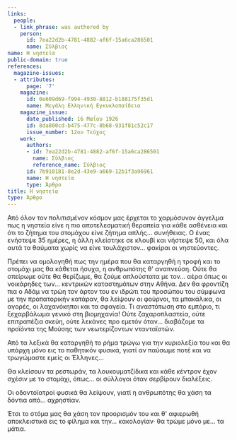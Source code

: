 ```yaml
---
links:
  people:
  - link_phrase: was authored by
    person:
      id: 7ea22d2b-4781-4882-af6f-15a6ca286501
      name: Σύλβιος
name: Η νηστεία
public-domain: true
references:
  magazine-issues:
  - attributes:
      page: '7'
    magazine:
      id: 0e609d69-f994-4930-8812-b188175f35d1
      name: Μεγάλη Ελληνική Εγκυκλοπαίδεια
    magazine_issue:
      date_published: 16 Μαΐου 1926
      id: 8da800cd-b475-477c-8b68-931f81c52c17
      issue_number: 12ον Τεύχος
    work:
      authors:
      - id: 7ea22d2b-4781-4882-af6f-15a6ca286501
        name: Σύλβιος
        reference_name: Σύλβιος
      id: 7b910181-8e2d-43e9-a669-12b1f3a96961
      name: Η νηστεία
      type: Άρθρο
title: Η νηστεία
type: Άρθρο
---
```


<main class="content" itemprop="text">
<p>Από όλον τον πολιτισμένον κόσμον μας έρχεται το χαρμόσυνον άγγελμα πως η νηστεία είνε η πιο αποτελεσματική θεραπεία για
κάθε ασθένεια και ότι το ζήτημα του στομάχου είνε ζήτημα απλής... συνήθειας. Ο ένας ενήστεψε 35 ημέρες, η άλλη κλείστηκε
σε κλουβί και νήστεψε 50, και όλα αυτά τα θαύματα χωρίς να είνε τουλάχιστον... φακίραι οι νηστεύοντες.</p>

<p>Πρέπει να ομολογηθή πως την ημέρα που θα καταργηθή η τροφή και το στομάχι μας θα κάθεται ήσυχα, η ανθρωπότης θ' 
αναπνεύση. Ούτε θα σπείρωμε ούτε θα θερίζωμε, θα ζούμε απλούστατα με τον... αέρα όπως οι νοικάρηδες των... κεντρικών
καταστημάτων στην Αθήνα. Δεν θα φροντίζη πια ο Αδάμ να τρώη τον άρτον του εν ιδρώτι του προσώπου του σύμφωνα με την
προπατορικήν κατάραν, θα λείψουν οι φούρνοι, τα μπακάλικα, οι αγορές, οι λαχανόκηποι και τα σφαγεία. Τι αναστάτωση στο
εμπόριο, τι ξεχαρβάλωμα γενικό στη βιομηχανία! Ούτε ζαχαροπλαστεία, ούτε επιτραπέζια σκεύη, ούτε λεκάνες προ εμετόν
όταν... διαβάζομε τα προϊόντα της Μούσης των νεωτερίζοντων ντανταϊστών.</p>

<p>Από τα λεξικά θα καταργηθή το ρήμα τρώγω για την κυριολεξία του και θα υπάρχη μόνο εις το παθητικόν φυσικά, γιατί αν
παύσωμε ποτέ και να τρωγώμαστε εμείς οι Έλληνες...</p>

<p>Θα κλείσουν τα ρεστωράν, τα λουκουματζίδικα και κάθε κέντρον έχον σχέσιν με το στομάχι, όπως... οι σύλλογοι όταν
σερβίρουν διαλέξεις.</p>

<p>Οι οδοντοϊατροί φυσικά θα λείψουν, γιατί η ανθρωπότης θα χάση τα δόντια από... αχρηστίαν.</p>

<p>Έτσι το στόμα μας θα χάση τον προορισμόν του και θ' αφιερωθή αποκλειστικά εις το φίλημα και την... κακολογίαν· θα τρώμε
μόνο με... τα μάτια.</p>
</main>
